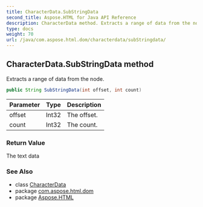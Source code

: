 ```yaml
---
title: CharacterData.SubStringData
second_title: Aspose.HTML for Java API Reference
description: CharacterData method. Extracts a range of data from the node
type: docs
weight: 70
url: /java/com.aspose.html.dom/characterdata/subStringdata/
---
```

## CharacterData.SubStringData method

Extracts a range of data from the node.

```java
public String SubStringData(int offset, int count)
```

| Parameter | Type | Description |
| --- | --- | --- |
| offset | Int32 | The offset. |
| count | Int32 | The count. |

### Return Value

The text data

### See Also

* class [CharacterData](../)
* package [com.aspose.html.dom](../../characterdata/)
* package [Aspose.HTML](../../../)
